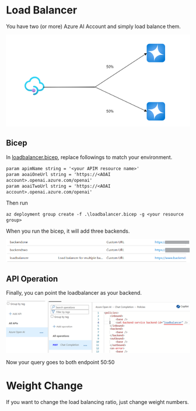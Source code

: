 # Load Balancer

You have two (or more) Azure AI Account and simply load balance them.

![](./assets/Loadbalancer.drawio.png)

## Bicep

In [loadbalancer.bicep](./assets/loadbalancer.bicep), replace followings to match your environment.

```bicep
param apimName string = '<your APIM resource name>'
param aoaiOneUrl string = 'https://<AOAI account>.openai.azure.com/openai'
param aoaiTwoUrl string = 'https://<AOAI account>.openai.azure.com/openai'
```

Then run 
```shell
az deployment group create -f .\loadbalancer.bicep -g <your resource group>
```
When you run the bicep, it will add three backends.

![backends](./assets/backends-loadbalancer.png)

## API Operation

Finally, you can point the loadbalancer as your backend.

![policy](./assets/loadbalancer-backend-policy.png)

Now your query goes to both endpoint 50:50

# Weight Change

If you want to change the load balancing ratio, just change weight numbers.